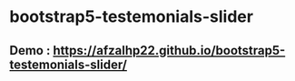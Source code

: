 # bootstrap5-testemonials-slider

## Demo : https://afzalhp22.github.io/bootstrap5-testemonials-slider/
